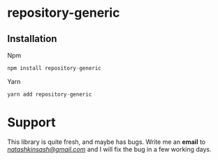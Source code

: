 repository-generic
================

## Installation

Npm
```javascript
npm install repository-generic
```

Yarn
```javascript
yarn add repository-generic
```

# Support

This library is quite fresh, and maybe has bugs. Write me an **email** to *natashkinsash@gmail.com* and I will fix the bug in a few working days.

